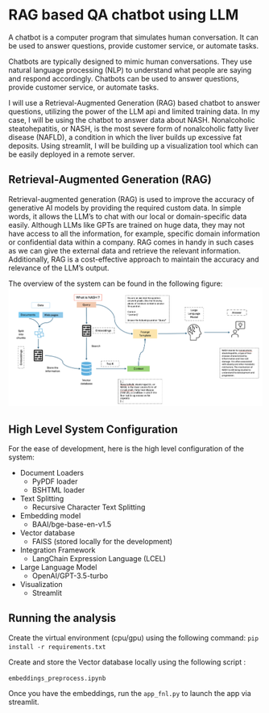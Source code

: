 # RAG based QA chatbot using LLM

A chatbot is a computer program that simulates human conversation. It can be used to answer questions, provide customer service, or automate tasks.

Chatbots are typically designed to mimic human conversations. They use natural language processing (NLP) to understand what people are saying and respond accordingly. Chatbots can be used to answer questions, provide customer service, or automate tasks.

I will use a Retrieval-Augmented Generation (RAG) based chatbot to answer questions, utilizing the power of the LLM api and limited training data. In my case, I will be using the chatbot to answer data about NASH. Nonalcoholic steatohepatitis, or NASH, is the most severe form of nonalcoholic fatty liver disease (NAFLD), a condition in which the liver builds up excessive fat deposits. Using streamlit, I will be building up a visualization tool which can be easily deployed in a remote server.

## Retrieval-Augmented Generation (RAG)

Retrieval-augmented generation (RAG) is used to improve the accuracy of generative AI models by providing the required custom data. In simple words, it allows the LLM’s to chat with our local or domain-specific data easily. Although LLMs like GPTs are trained on huge data, they may not have access to all the information, for example, specific domain information or confidential data within a company. RAG comes in handy in such cases as we can give the external data and retrieve the relevant information. Additionally, RAG is a cost-effective approach to maintain the accuracy and relevance of the LLM’s output.

The overview of the system can be found in the following figure:
![Overview of the System](figures/overview_1.png)

## High Level System Configuration

For the ease of development, here is the high level configuration of the system:

* Document Loaders
  * PyPDF loader
  * BSHTML loader
* Text Splitting
  * Recursive Character Text Splitting
* Embedding model
  * BAAI/bge-base-en-v1.5
* Vector database
  * FAISS (stored locally for the development)
* Integration Framework
  * LangChain Expression Language (LCEL)
* Large Language Model
  * OpenAI/GPT-3.5-turbo
* Visualization
  * Streamlit


## Running the analysis

Create the virtual environment (cpu/gpu) using the following command:
``` pip install -r requirements.txt ```

Create and store the Vector database locally using the following script :

```embeddings_preprocess.ipynb```

Once you have the embeddings, run the `app_fnl.py` to launch the app via streamlit.

